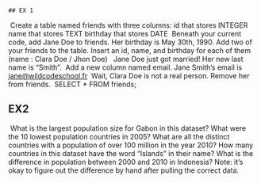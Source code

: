     ## EX 1
​
Create a table named friends with three columns:
id that stores INTEGER
name that stores TEXT
birthday that stores DATE
​
Beneath your current code, add Jane Doe to friends.
Her birthday is May 30th, 1990.
​
Add two of your friends to the table.
Insert an id, name, and birthday for each of them
(name : Clara Doe / Jhon Doe)
​
​
Jane Doe just got married! Her new last name is “Smith”.
​
Add a new column named email.
​
Jane Smith’s email is jane@wildcodeschool.fr
​
Wait, Clara Doe is not a real person.
Remove her from friends.
​
SELECT * FROM friends;
​
## EX2
​
What is the largest population size for Gabon in this dataset?
What were the 10 lowest population countries in 2005?
What are all the distinct countries with a population of over 100 million in the year 2010?
How many countries in this dataset have the word “Islands” in their name?
What is the difference in population between 2000 and 2010 in Indonesia?
Note: it’s okay to figure out the difference by hand after pulling the correct data.